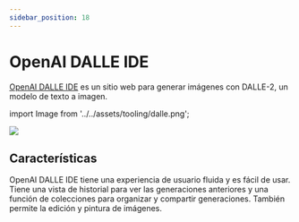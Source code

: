 ```yaml
---
sidebar_position: 18
---
```


# OpenAI DALLE IDE

[OpenAI DALLE IDE](https://labs.openai.com) es un sitio web para generar imágenes con DALLE-2, un modelo de texto a imagen.

import Image from '../../assets/tooling/dalle.png';

<div style={{textAlign: 'center'}}>
  <img src={Image} style={{width: "750px"}} />
</div>

## Características

OpenAI DALLE IDE tiene una experiencia de usuario fluida y es fácil de usar. Tiene una vista de historial para ver las generaciones anteriores y una función de colecciones para organizar y compartir generaciones. También permite la edición y pintura de imágenes.
